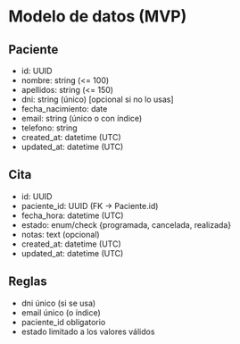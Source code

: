 ﻿# Modelo de datos (MVP)

## Paciente
- id: UUID
- nombre: string (<= 100)
- apellidos: string (<= 150)
- dni: string (único)  [opcional si no lo usas]
- fecha_nacimiento: date
- email: string (único o con índice)
- telefono: string
- created_at: datetime (UTC)
- updated_at: datetime (UTC)

## Cita
- id: UUID
- paciente_id: UUID (FK → Paciente.id)
- fecha_hora: datetime (UTC)
- estado: enum/check {programada, cancelada, realizada}
- notas: text (opcional)
- created_at: datetime (UTC)
- updated_at: datetime (UTC)

## Reglas
- dni único (si se usa)
- email único (o índice)
- paciente_id obligatorio
- estado limitado a los valores válidos
